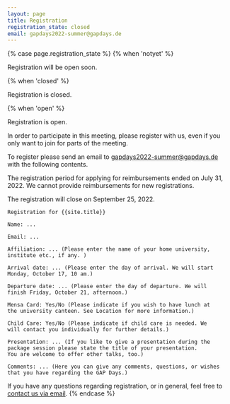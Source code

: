 ```yaml
---
layout: page
title: Registration
registration_state: closed
email: gapdays2022-summer@gapdays.de
---
```


{% case page.registration_state %}
{% when 'notyet' %}
<p class="message">Registration will be open soon.</p>

{% when 'closed' %}
<p class="message">Registration is closed.</p>

{% when 'open' %}
<p class="message">Registration is open.</p>

In order to participate in this meeting, please register with us, even if you only want to join for parts of the meeting.

To register please send an email to
[gapdays2022-summer@gapdays.de](mailto:gapdays2022-summer@gapdays.de) with the
following contents.

The registration period for applying for reimbursements ended on July 31, 2022.
We cannot provide reimbursements for new registrations.

The registration will close on September 25, 2022.

```
Registration for {{site.title}}

Name: ...

Email: ...

Affiliation: ... (Please enter the name of your home university, 
institute etc., if any. )

Arrival date: ... (Please enter the day of arrival. We will start 
Monday, October 17, 10 am.)

Departure date: ... (Please enter the day of departure. We will 
finish Friday, October 21, afternoon.)

Mensa Card: Yes/No (Please indicate if you wish to have lunch at 
the university canteen. See Location for more information.)

Child Care: Yes/No (Please indicate if child care is needed. We 
will contact you individually for further details.)

Presentation: ... (If you like to give a presentation during the 
package session please state the title of your presentation.
You are welcome to offer other talks, too.)

Comments: ... (Here you can give any comments, questions, or wishes 
that you have regarding the GAP Days.)
```

If you have any questions
regarding registration, or in general, feel free to
[contact us via email](mailto:gapdays2022-summer@gapdays.de).
{% endcase %}
